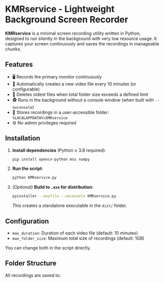 # KMRservice - Lightweight Background Screen Recorder

**KMRservice** is a minimal screen recording utility written in Python, designed to run silently in the background with very low resource usage. It captures your screen continuously and saves the recordings in manageable chunks.

## Features

- 🖥️ Records the primary monitor continuously
- 🔁 Automatically creates a new video file every 10 minutes (or configurable)
- 🧹 Deletes oldest files when total folder size exceeds a defined limit
- 🕵️ Runs in the background without a console window (when built with `--noconsole`)
- 📁 Stores recordings in a user-accessible folder:  
  `%LOCALAPPDATA%\KMRservice`
- ⚙️ No admin privileges required

## Installation

1. **Install dependencies** (Python ≥ 3.8 required):

    ```bash
    pip install opencv-python mss numpy
    ```

2. **Run the script**:

    ```bash
    python KMRservice.py
    ```

3. *(Optional)* **Build to `.exe` for distribution**:

    ```bash
    pyinstaller --onefile --noconsole KMRservice.py
    ```

    This creates a standalone executable in the `dist/` folder.

## Configuration

- `max_duration`: Duration of each video file (default: 10 minutes)
- `max_folder_size`: Maximum total size of recordings (default: 1GB)

You can change both in the script directly.

## Folder Structure

All recordings are saved to:
